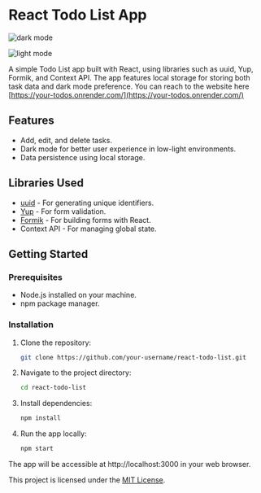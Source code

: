 # React Todo List App

![dark mode](https://github.com/kobrak1/todo-list-react/assets/114083611/dafcd42f-7e9c-43a6-922f-77d48e4907a9)

![light mode](https://github.com/kobrak1/todo-list-react/assets/114083611/8b948980-6ca5-47ae-9cb3-7a2826f71495)

A simple Todo List app built with React, using libraries such as uuid, Yup, Formik, and Context API. The app features local storage for storing both task data and dark mode preference. You can reach to the website here [https://your-todos.onrender.com/](https://your-todos.onrender.com/)

## Features

- Add, edit, and delete tasks.
- Dark mode for better user experience in low-light environments.
- Data persistence using local storage.

## Libraries Used

- [uuid](https://www.npmjs.com/package/uuid) - For generating unique identifiers.
- [Yup](https://www.npmjs.com/package/yup) - For form validation.
- [Formik](https://formik.org/) - For building forms with React.
- Context API - For managing global state.

## Getting Started

### Prerequisites

- Node.js installed on your machine.
- npm package manager.

### Installation

1. Clone the repository:

   ```bash
   git clone https://github.com/your-username/react-todo-list.git

2. Navigate to the project directory:
   ```bash
   cd react-todo-list

3. Install dependencies:
   ```bash
   npm install

4. Run the app locally:
   ```bash
   npm start
The app will be accessible at http://localhost:3000 in your web browser.

This project is licensed under the [MIT License](https://github.com/kobrak1/todo-list-react/blob/main/LICENSE).

